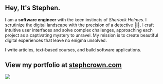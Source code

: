 ## Hey, It's Stephen.

I am a **software engineer** with the keen instincts of _Sherlock Holmes_. I scrutinize the digital
landscape with the precision of a detective 🕵🏻. I craft intuitive user interfaces and solve complex challenges, approaching each
project as a captivating mystery to unravel. My mission is to create beautiful digital experiences that leave no enigma
unsolved.

I write articles, text-based courses, and build software applications.

## View my portfolio at [stephcrown.com](https://stephcrown.com)



<a href="https://github.com/steph-crown" style="display: block;">
  <img align="center" src="https://github-stats-card-nu.vercel.app/api/top-langs?username=steph-crown&theme=dark&show_icons=true&layout=pie" />
</a>
